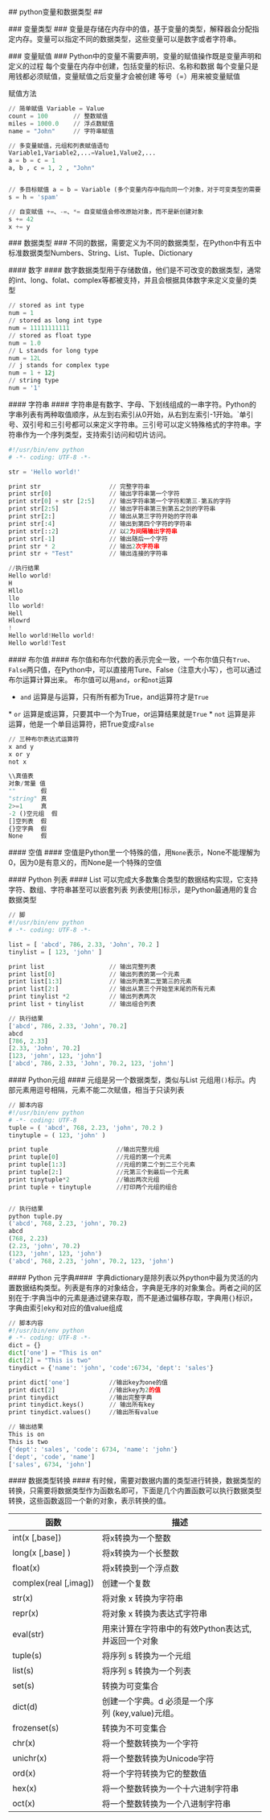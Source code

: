 ## python变量和数据类型 ##

### 变量类型 ###
变量是存储在内存中的值，基于变量的类型，解释器会分配指定内存。变量可以指定不同的数据类型，这些变量可以是数字或者字符串。

### 变量赋值 ###
Python中的变量不需要声明，变量的赋值操作既是变量声明和定义的过程
每个变量在内存中创建，包括变量的标识、名称和数据
每个变量只是用钱都必须赋值，变量赋值之后变量才会被创建
等号（=）用来被变量赋值

赋值方法
```python
// 简单赋值 Variable = Value
count = 100       // 整数赋值
miles = 1000.0    // 浮点数赋值 
name = "John"     // 字符串赋值

// 多变量赋值，元组和列表赋值语句
Variable1,Variable2,...=Value1,Value2,...
a = b = c = 1
a, b , c = 1, 2 , "John"


// 多目标赋值 a = b = Variable (多个变量内存中指向同一个对象，对于可变类型的需要，修改一个会对其他影响)
s = h = 'spam'

// 自变赋值 +=、-=、*= 自变赋值会修改原始对象，而不是新创建对象
s += 42
x += y
```

### 数据类型 ###
不同的数据，需要定义为不同的数据类型，在Python中有五中标准数据类型Numbers、String、List、Tuple、Dictionary

#### 数字 ####
数字数据类型用于存储数值，他们是不可改变的数据类型，通常的int、long、folat、complex等都被支持，并且会根据具体数字来定义变量的类型
```python
// stored as int type
num = 1 
// stored as long int type
num = 11111111111
// stored as float type
num = 1.0
// L stands for long type
num = 12L
// j stands for complex type
num = 1 + 12j
// string type
num = '1'
```

#### 字符串 ####
字符串是有数字、字母、下划线组成的一串字符。Python的字串列表有两种取值顺序，从左到右索引从0开始，从右到左索引-1开始。`单引号、双引号和三引号都可以来定义字符串。三引号可以定义特殊格式的字符串。字符串作为一个序列类型，支持索引访问和切片访问。
```python
#!/usr/bin/env python
# -*- coding: UTF-8 -*-

str = 'Hello world!'

print str                   // 完整字符串
print str[0]                // 输出字符串第一个字符
print str[0] + str [2:5]    // 输出字符串第一个字符和第三-第五的字符
print str[2:5]              // 输出字符串第三到第五之剑的字符串
print str[2:]               // 输出从第三字符开始的字符串
print str[:4]               // 输出到第四个字符的字符串
print str[::2]              // 以2为间隔输出字符串
print str[-1]               // 输出随后一个字符
print str * 2               // 输出2次字符串
print str + "Test"          // 输出连接的字符串

//执行结果
Hello world!
H
Hllo
llo
llo world!
Hell
Hlowrd
!
Hello world!Hello world!
Hello world!Test
```

#### 布尔值 ####
布尔值和布尔代数的表示完全一致，一个布尔值只有`True`、`False`两只值，在Python中，可以直接用Ture、False（注意大小写），也可以通过布尔运算计算出来。
布尔值可以用`and`，`or`和`not`运算

* `and` 运算是与运算，只有所有都为True，and运算符才是`True`

* `or` 运算是或运算，只要其中一个为True，or运算结果就是`True`
* `not` 运算是非运算，他是一个单目运算符，把True变成`False`

```python
// 三种布尔表达式运算符
x and y
x or y
not x
```

```python
\\真值表
对象/常量 值
""       假
"string" 真 
2>=1     真
-2 ()空元组  假
[]空列表  假
{}空字典  假
None     假
```

#### 空值 ####
空值是Python里一个特殊的值，用`None`表示，None不能理解为0，因为0是有意义的，而None是一个特殊的空值

#### Python 列表 ####
List 可以完成大多数集合类型的数据结构实现，它支持字符、数组、字符串甚至可以嵌套列表
列表使用[]标示，是Python最通用的复合数据类型
```python
// 脚
#!/usr/bin/env python
# -*- coding: UTF-8 -*-

list = [ 'abcd', 786, 2.33, 'John', 70.2 ]
tinylist = [ 123, 'john' ]

print list                  // 输出完整列表
print list[0]               // 输出列表的第一个元素
print list[1:3]             // 输出列表第二至第三的元素
print list[2:]              // 输出从第三个开始至末尾的所有元素
print tinylist *2           // 输出列表两次
print list + tinylist       // 输出组合列表

// 执行结果
['abcd', 786, 2.33, 'John', 70.2]
abcd
[786, 2.33]
[2.33, 'John', 70.2]
[123, 'john', 123, 'john']
['abcd', 786, 2.33, 'John', 70.2, 123, 'john']
```


#### Python元组 ####
元组是另一个数据类型，类似与List
元组用`()`标示。内部元素用逗号相隔，元素不能二次赋值，相当于只读列表
```python
// 脚本内容
#!/usr/bin/env python
# -*- coding: UTF-8
tuple = ( 'abcd', 768, 2.23, 'john', 70.2 )
tinytuple = ( 123, 'john' )

print tuple                   //输出完整元组
print tuple[0]                //元组的第一个元素
print tuple[1:3]              //元组的第二个到二三个元素
print tuple[2:]               //元第三个到最后一个元素
print tinytuple*2             //输出两次元组
print tuple + tinytuple       //打印两个元组的组合


// 执行结果
python tuple.py 
('abcd', 768, 2.23, 'john', 70.2)
abcd
(768, 2.23)
(2.23, 'john', 70.2)
(123, 'john', 123, 'john')
('abcd', 768, 2.23, 'john', 70.2, 123, 'john')
```

#### Python 元字典#### 
字典dictionary是除列表以外python中最为灵活的内置数据结构类型。列表是有序的对象结合，字典是无序的对象集合。两者之间的区别在于:字典当中的元素是通过键来存取，而不是通过偏移存取，字典用`{}`标识，字典由索引eky和对应的值value组成
```python
// 脚本内容
#!/usr/bin/env python
# -*- coding: UTF-8 -*-
dict = {}                             
dict['one'] = "This is on"                                
dict[2] = "This is two"                                   
tinydict = {'name': 'john', 'code':6734, 'dept': 'sales'} 

print dict['one']           //输出key为one的值                                     
print dict[2]               //输出key为2的值
print tinydict              //输出完整字典
print tinydict.keys()       // 输出所有key
print tinydict.values()     //输出所有value

// 输出结果
This is on 
This is two
{'dept': 'sales', 'code': 6734, 'name': 'john'}
['dept', 'code', 'name']
['sales', 6734, 'john']
```

#### 数据类型转换 ####
有时候，需要对数据内置的类型进行转换，数据类型的转换，只需要将数据类型作为函数名即可，下面是几个内置函数可以执行数据类型转换，这些函数返回一个新的对象，表示转换的值。

| 函数                    | 描述                              |
| --------------------- | ------------------------------- |
| int(x [,base])        | 将x转换为一个整数                       |
| long(x [,base] )      | 将x转换为一个长整数                      |
| float(x)              | 将x转换到一个浮点数                      |
| complex(real [,imag]) | 创建一个复数                          |
| str(x)                | 将对象 x 转换为字符串                    |
| repr(x)               | 将对象 x 转换为表达式字符串                 |
| eval(str)             | 用来计算在字符串中的有效Python表达式,并返回一个对象   |
| tuple(s)              | 将序列 s 转换为一个元组                   |
| list(s)               | 将序列 s 转换为一个列表                   |
| set(s)                | 转换为可变集合                         |
| dict(d)               | 创建一个字典。d 必须是一个序列 (key,value)元组。 |
| frozenset(s)          | 转换为不可变集合                        |
| chr(x)                | 将一个整数转换为一个字符                    |
| unichr(x)             | 将一个整数转换为Unicode字符               |
| ord(x)                | 将一个字符转换为它的整数值                   |
| hex(x)                | 将一个整数转换为一个十六进制字符串               |
| oct(x)                | 将一个整数转换为一个八进制字符串                |
